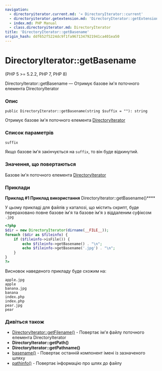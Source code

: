 ```yaml
---
navigation:
  - directoryiterator.current.md: '« DirectoryIterator::current'
  - directoryiterator.getextension.md: 'DirectoryIterator::getExtension »'
  - index.md: PHP Manual
  - class.directoryiterator.md: DirectoryIterator
title: 'DirectoryIterator::getBasename'
origin_hash: ddf652f5224dc9f1fa9671347921941ca401ea50
---
```

# DirectoryIterator::getBasename

(PHP 5 >= 5.2.2, PHP 7, PHP 8)

DirectoryIterator::getBasename — Отримує базове ім'я поточного елемента DirectoryIterator

### Опис

```methodsynopsis
public DirectoryIterator::getBasename(string $suffix = ""): string
```

Отримує базове ім'я поточного елемента [DirectoryIterator](class.directoryiterator.md)

### Список параметрів

`suffix`

Якщо базове ім'я закінчується на `suffix`, то він буде відкинутий.

### Значення, що повертаються

Базове ім'я поточного елемента [DirectoryIterator](class.directoryiterator.md)

### Приклади

**Приклад #1 Приклад використання** DirectoryIterator::getBasename()\*\*\*\*

У цьому прикладі для файлів у каталозі, що містить скрипт, буде перераховано повне базове ім'я та базове ім'я з віддаленим суфіксом `.jpg`

```php
<?php
$dir = new DirectoryIterator(dirname(__FILE__));
foreach ($dir as $fileinfo) {
    if ($fileinfo->isFile()) {
        echo $fileinfo->getBasename() . "\n";
        echo $fileinfo->getBasename('.jpg') . "\n";
    }
}
?>
```

Висновок наведеного прикладу буде схожим на:

```
apple.jpg
apple
banana.jpg
banana
index.php
index.php
pear.jpg
pear
```

### Дивіться також

-   [DirectoryIterator::getFilename()](directoryiterator.getfilename.md) \- Повертає ім'я файлу поточного елемента DirectoryIterator
-   **DirectoryIterator::getPath()**
-   **DirectoryIterator::getPathname()**
-   [basename()](function.basename.md) \- Повертає останній компонент імені із зазначеного шляху
-   [pathinfo()](function.pathinfo.md) \- Повертає інформацію про шлях до файлу
